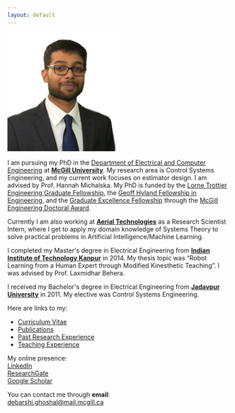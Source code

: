 ```yaml
---
layout: default
---
```


<img src="/images/DPG_foreground.png"
     alt=""
     width="50%">

I am pursuing my PhD in the [Department of Electrical and Computer Engineering](https://www.mcgill.ca/ece/) at [**McGill University**](https://www.mcgill.ca/). My research area is Control Systems Engineering, and my current work focuses on estimator design. I am advised by Prof. Hannah Michalska. My PhD is funded by the [Lorne Trottier Engineering Graduate Fellowship](https://mcgill.ca/engineering/students/graduate-students/funding/meda/named-fellowships/trottier), the [Geoff Hyland Fellowship in Engineering](https://mcgill.ca/engineering/students/graduate-students/funding/meda/named-fellowships/geoff-hyland), and the [Graduate Excellence Fellowship](https://www.mcgill.ca/engineering/students/graduate-students/funding/gef) through the [McGill Engineering Doctoral Award](https://www.mcgill.ca/engineering/students/graduate-students/funding/meda).

Currently I am also working at [**Aerial Technologies**](https://www.aerial.ai) as a Research Scientist Intern, where I get to apply my domain knowledge of Systems Theory to solve practical problems in Artificial Intelligence/Machine Learning.

I completed my Master's degree in Electrical Engineering from [**Indian Institute of Technology Kanpur**](https://www.iitk.ac.in/) in 2014. My thesis topic was “Robot Learning from a Human Expert through Modified Kinesthetic Teaching”. I was advised by Prof. Laxmidhar Behera.

I received my Bachelor's degree in Electrical Engineering from [**Jadavpur University**](http://www.jaduniv.edu.in/) in 2011. My elective was Control Systems Engineering.


Here are links to my:  
* [Curriculum Vitae](/docs/dpg_cv.pdf)  
* [Publications](publications)  
* [Past Research Experience](past-research-exp)
* [Teaching Experience](teaching-exp)

My online presence:  
[LinkedIn](https://www.linkedin.com/in/dpghoshal)  
[ResearchGate](https://www.researchgate.net/profile/Debarshi_Ghoshal)  
[Google Scholar](https://scholar.google.com/citations?user=p5brCxoAAAAJ)

You can contact me through **email**:  
debarshi.ghoshal@mail.mcgill.ca  
